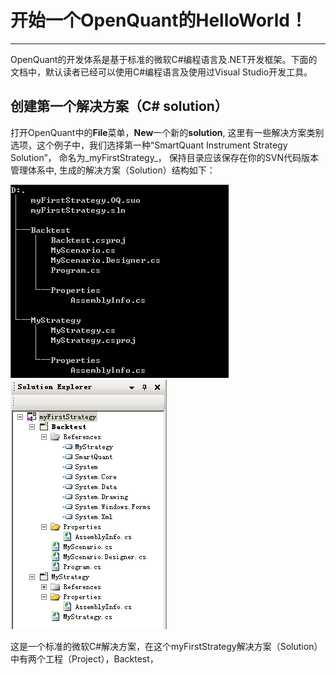 # 开始一个OpenQuant的HelloWorld！

---

OpenQuant的开发体系是基于标准的微软C\#编程语言及.NET开发框架。下面的文档中，默认读者已经可以使用C\#编程语言及使用过Visual Studio开发工具。

## 创建第一个解决方案（C\# solution）

打开OpenQuant中的**File**菜单，**New**一个新的**solution**, 这里有一些解决方案类别选项，这个例子中，我们选择第一种“SmartQuant Instrument Strategy Solution”， 命名为_myFirstStrategy_， 保持目录应该保存在你的SVN代码版本管理体系中, 生成的解决方案（Solution）结构如下：

![](/assets/myFirstStrategyTreeDos.png)      ![](/assets/myFirstStrategyFilesTreeOQ.png)



这是一个标准的微软C\#解决方案，在这个myFirstStrategy解决方案（Solution）中有两个工程（Project），Backtest，

